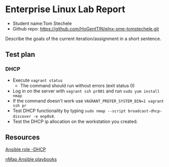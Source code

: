 # Enterprise Linux Lab Report

- Student name:Tom Stechele
- Github repo: <https://github.com/HoGentTIN/elnx-sme-tomstechele.git>

Describe the goals of the current iteration/assignment in a short sentence.



## Test plan

### DHCP


- Execute `vagrant status `
    - The command should run without errors (exit status 0)
- Log in on the server with `vagrant ssh pr001` and run `sudo yum install nmap`
- If the command doesn't work use `VAGRANT_PREFER_SYSTEM_BIN=1 vagrant ssh pr`
- Test DHCP functionality by typing `sudo nmap --script broadcast-dhcp-discover -e enp0s8`.
- Test the DHCP ip allocation on the workstation you created.









## Resources

[Ansible role -DHCP](https://github.com/bertvv/ansible-role-dhcp)

[nMap ](https://nmap.org/nsedoc/scripts/dhcp-discover.html)
[Ansible playbooks](https://docs.ansible.com/ansible/playbooks.html)
